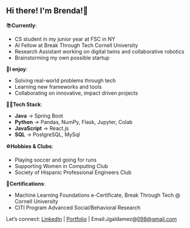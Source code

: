## Hi there! I'm Brenda!👋

<!--
**BrendaG04/BrendaG04** is a ✨ _special_ ✨ repository because its `README.md` (this file) appears on your GitHub profile.

Here are some ideas to get you started:
-->
📚**Currently**:
  - CS student in my junior year at FSC in NY
  - AI Fellow at Break Through Tech Cornell University
  - Research Assistant working on digital twins and collaborative robotics
  - Brainstorming my own possible startup

🩶**I enjoy**:
  - Solving real-world problems through tech
  - Learning new frameworks and tools
  - Collaborating on innovative, impact driven projects

👩‍💻**Tech Stack**:
  - **Java** -> Spring Boot
  - **Python** -> Pandas, NumPy, Flask, Jupyter, Colab
  - **JavaScript** -> React.js
  - **SQL** -> PostgreSQL, MySql

⚽️**Hobbies & Clubs**:
  - Playing soccer and going for runs
  - Supporting Women in Computing Club
  - Society of Hispanic Professional Engineers Club

🏅**Certifications**:
  - Machine Learning Foundations e-Certificate, Break Through Tech @ Cornell University
  - CITI Program Advanced Social/Behavioral Research  

Let’s connect: [LinkedIn](http://www.linkedin.com/in/brenda-galdamez-066500288) | [Portfolio](https://brenwareportfolio.netlify.app) | Email:Jgaldamez@098@gmail.com
